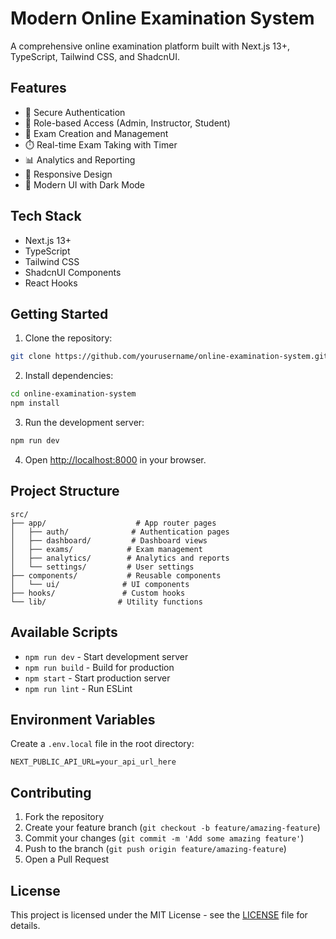# Modern Online Examination System

A comprehensive online examination platform built with Next.js 13+, TypeScript, Tailwind CSS, and ShadcnUI.

## Features

- 🔐 Secure Authentication
- 👥 Role-based Access (Admin, Instructor, Student)
- 📝 Exam Creation and Management
- ⏱️ Real-time Exam Taking with Timer
- 📊 Analytics and Reporting
- 📱 Responsive Design
- 🎨 Modern UI with Dark Mode

## Tech Stack

- Next.js 13+
- TypeScript
- Tailwind CSS
- ShadcnUI Components
- React Hooks

## Getting Started

1. Clone the repository:
```bash
git clone https://github.com/yourusername/online-examination-system.git
```

2. Install dependencies:
```bash
cd online-examination-system
npm install
```

3. Run the development server:
```bash
npm run dev
```

4. Open [http://localhost:8000](http://localhost:8000) in your browser.

## Project Structure

```
src/
├── app/                    # App router pages
│   ├── auth/              # Authentication pages
│   ├── dashboard/         # Dashboard views
│   ├── exams/            # Exam management
│   ├── analytics/        # Analytics and reports
│   └── settings/         # User settings
├── components/           # Reusable components
│   └── ui/              # UI components
├── hooks/               # Custom hooks
└── lib/                # Utility functions
```

## Available Scripts

- `npm run dev` - Start development server
- `npm run build` - Build for production
- `npm start` - Start production server
- `npm run lint` - Run ESLint

## Environment Variables

Create a `.env.local` file in the root directory:

```env
NEXT_PUBLIC_API_URL=your_api_url_here
```

## Contributing

1. Fork the repository
2. Create your feature branch (`git checkout -b feature/amazing-feature`)
3. Commit your changes (`git commit -m 'Add some amazing feature'`)
4. Push to the branch (`git push origin feature/amazing-feature`)
5. Open a Pull Request

## License

This project is licensed under the MIT License - see the [LICENSE](LICENSE) file for details.
